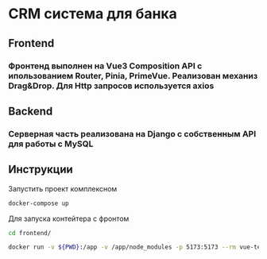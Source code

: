 # CRM система для банка

## Frontend

### Фронтенд выполнен на Vue3 Composition API с ипользованием Router, Pinia, PrimeVue. Реализован механиз Drag&Drop. Для Http запросов используется axios

## Backend

### Серверная часть реализована на Django с собственным API для работы с MySQL

## Инструкции

Запустить проект комплексном
```sh
docker-compose up
```


Для запуска контейтера с фронтом

```sh
cd frontend/
```

```sh
docker run -v ${PWD}:/app -v /app/node_modules -p 5173:5173 --rm vue-test
```